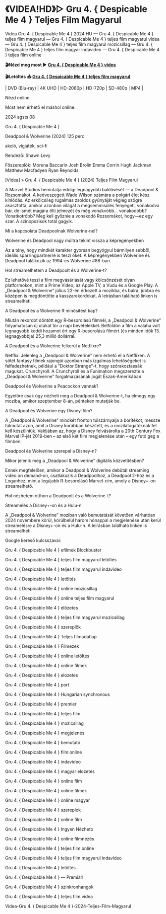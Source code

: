# 《VIDEA!HD》▷ Gru 4. { Despicable Me 4 } Teljes Film Magyarul


Videa Gru 4. { Despicable Me 4 } 2024 HU — Gru 4. { Despicable Me 4 } teljes film magyarul — Gru 4. { Despicable Me 4 } teljes film magyarul videa — Gru 4. { Despicable Me 4 } teljes film magyarul mozicsillag — Gru 4. { Despicable Me 4 } teljes film magyar indavideo — Gru 4. { Despicable Me 4 } teljes film online

**🎬Nézd meg most ► [Gru 4. { Despicable Me 4 } videa](https://is.gd/rKfvVX)**

**🎬Letöltés 📥 [Gru 4. { Despicable Me 4 } teljes film magyarul](https://is.gd/rKfvVX)**


| DVD (Blu-ray) | 4K UHD | HD-2080p | HD-720p | SD-480p | MP4 |

Nézd online

Most nem érhető el máshol online.

2024 agsts 08

Gru 4. { Despicable Me 4 }

Deadpool & Wolverine (2024) 125 perc

akció, vígjáték, sci-fi

Rendező: Shawn Levy

Főszereplők: Morena Baccarin Josh Brolin Emma Corrin Hugh Jackman Matthew Macfadyen Ryan Reynolds

[Videa] » Gru 4. { Despicable Me 4 } (2024) Teljes Film Magyarul

A Marvel Studios bemutatja eddigi legnagyobb baklövését — a Deadpool & Rozsomákot. A kedveszegett Wade Wilson számára a polgári élet kész kínlódás. Az erkölcsileg rugalmas zsoldos gyúnyáját végleg szögre akasztotta, amikor azonban világát a megsemmisülés fenyegeti, vonakodva bár, de ismét magára ölti jelmezét és még vonakvóbb... vonakodóbb? Vonatkotróbb? Meg kell győznie a vonakodó Rozsomákot, hogy—ez egy szar. A szinopszisok totál gagyik.

Mi a kapcsolata Deadpoolnak Wolverine-nel?

Wolverine és Deadpool nagy múltra tekint vissza a képregényekben

Az a tény, hogy mindkét karakter gyorsan begyógyul bármilyen sebből, ideális sparringpartnerré is teszi őket. A képregényekben Wolverine és Deadpool találkozik az 1994-es Wolverine #88-ban.

Hol streamelhetem a Deadpoolt és a Wolverine-t?

Ez lehetővé teszi a film megvásárlását vagy kölcsönzését olyan platformokon, mint a Prime Video, az Apple TV, a Vudu és a Google Play. A „Deadpool & Wolverine” július 22-én érkezett a mozikba, és balra, jobbra és középen is megdöntötte a kasszarekordokat. A leírásban található linken is streamelheti.

A Deadpool és a Wolverine R minősítést kap?

Miután rekordot döntött egy R-besorolású filmnél, a „Deadpool & Wolverine” folyamatosan új utakat tör a napi bevételekkel. Belföldön a film a valaha volt legnagyobb keddi hozamot ért egy R-besorolású filmért (és minden idők 13. legnagyobbja) 25,3 millió dollárral.

A Deadpool és a Wolverine felkerül a Netflixre?

Netflix: Jelenleg a „Deadpool & Wolverine” nem érhető el a Netflixen. A sötét fantasy filmek rajongói azonban más izgalmas lehetőségeket is felfedezhetnek, például a "Doktor Strange"-t, hogy szórakoztassák magukat. Crunchyroll: A Crunchyroll és a Funimation megszerezte a „Deadpool & Wolverine” forgalmazásának jogát Észak-Amerikában.

Deadpool és Wolverine a Peacockon vannak?

Egyelőre csak úgy nézheti meg a Deadpool & Wolverine-t, ha elmegy egy moziba, amikor szeptember 8-án, pénteken mutatják be.

A Deadpool és Wolverine egy Disney-film?

A „Deadpool & Wolverine” mindkét fronton túlszárnyalja a borítékot, messze túlmutat azon, amit a Disney korábban készített, és a mozilátogatóknak fel kell készülniük. Valójában az, hogy a Disney felvásárolta a 20th Century Fox Marvel IP-jét 2019-ben – az első két film megjelenése után – egy futó geg a filmben.

Deadpool és Wolverine szerepel a Disney-n?

Mikor jelenik meg a „Deadpool & Wolverine” digitális közvetítésben?

Ennek megfelelően, amikor a Deadpool & Wolverine debütál streaming video on demand-on, csatlakozik a Deadpoolhoz, a Deadpool 2-höz és a Loganhez, mint a legújabb R-besorolású Marvel-cím, amely a Disney+-on streamelhető.

Hol nézhetem otthon a Deadpoolt és a Wolverine-t?

Streamelés a Disney+-on és a Hulu-n

A „Deadpool & Wolverine” moziban való bemutatását követően várhatóan 2024 novembere körül, körülbelül három hónappal a megjelenése után kerül streamelésre a Disney+-on és a Hulu-n. A leírásban található linken is streamelheti.

Google kereső kulcsszavai:

Gru 4. { Despicable Me 4 } efilmek Blockbuster

Gru 4. { Despicable Me 4 } teljes film magyarul letöltés

Gru 4. { Despicable Me 4 } teljes film magyarul indavideo

Gru 4. { Despicable Me 4 } letöltés

Gru 4. { Despicable Me 4 } online mozicsillag

Gru 4. { Despicable Me 4 } online teljes film magyarul

Gru 4. { Despicable Me 4 } előzetes

Gru 4. { Despicable Me 4 } teljes film magyarul mozicsillag

Gru 4. { Despicable Me 4 } szereplők

Gru 4. { Despicable Me 4 } Teljes filmadatlap

Gru 4. { Despicable Me 4 } Filmezek

Gru 4. { Despicable Me 4 } online letöltés

Gru 4. { Despicable Me 4 } online filmek

Gru 4. { Despicable Me 4 } elozetes

Gru 4. { Despicable Me 4 } port

Gru 4. { Despicable Me 4 } Hungarian synchronous

Gru 4. { Despicable Me 4 } premier

Gru 4. { Despicable Me 4 } teljes film

Gru 4. { Despicable Me 4 } mozicsillag

Gru 4. { Despicable Me 4 } megjelenés

Gru 4. { Despicable Me 4 } bemutató

Gru 4. { Despicable Me 4 } film online

Gru 4. { Despicable Me 4 } indavideo

Gru 4. { Despicable Me 4 } magyar elozetes

Gru 4. { Despicable Me 4 } online film

Gru 4. { Despicable Me 4 } online filmek

Gru 4. { Despicable Me 4 } online magyar

Gru 4. { Despicable Me 4 } szereplok

Gru 4. { Despicable Me 4 } online film

Gru 4. { Despicable Me 4 } Ingyen Nézheto

Gru 4. { Despicable Me 4 } online filmnézés

Gru 4. { Despicable Me 4 } teljes film online

Gru 4. { Despicable Me 4 } teljes film magyarul indavideo

Gru 4. { Despicable Me 4 } letöltés

Gru 4. { Despicable Me 4 } — Premiär!

Gru 4. { Despicable Me 4 } szinkronhangok

Gru 4. { Despicable Me 4 } teljes film videa

Videa-Gru 4. { Despicable Me 4 }-2024-Teljes-Film-Magyarul
